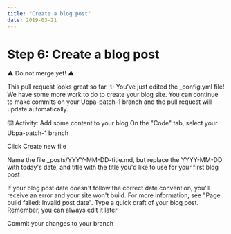 ```yaml
---
title: "Create a blog post"
date: 2019-03-21
---
```


# Step 6: Create a blog post

⚠️ Do not merge yet! ⚠️

This pull request looks great so far. ✨ You've just edited the _config.yml file! We have some more work to do to create your blog site. You can continue to make commits on your Ubpa-patch-1 branch and the pull request will update automatically.

⌨️ Activity: Add some content to your blog
On the "Code" tab, select your Ubpa-patch-1 branch

Click Create new file

Name the file _posts/YYYY-MM-DD-title.md, but replace the YYYY-MM-DD with today's date, and title with the title you'd like to use for your first blog post

If your blog post date doesn't follow the correct date convention, you'll receive an error and your site won't build. For more information, see "Page build failed: Invalid post date".
Type a quick draft of your blog post. Remember, you can always edit it later

Commit your changes to your branch
